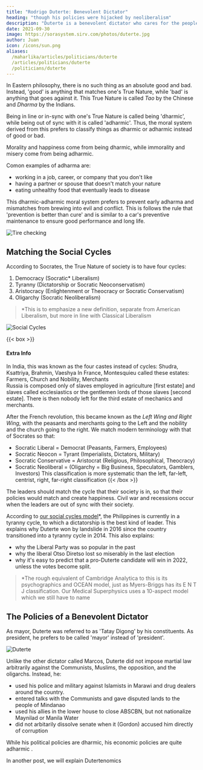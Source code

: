 ```yaml
---
title: "Rodrigo Duterte: Benevolent Dictator"
heading: "though his policies were hijacked by neoliberalism"
description: "Duterte is a benevolent dictator who cares for the people. Unfortunately, he seems helpless against the neoliberals in government."
date: 2021-09-30
image: https://sorasystem.sirv.com/photos/duterte.jpg
author: Juan
icon: /icons/sun.png
aliases:
  /maharlika/articles/politicians/duterte
  /articles/politicians/duterte
  /politicians/duterte
---
```



In Eastern philosophy, there is no such thing as an absolute good and bad. Instead, 'good' is anything that matches one's True Nature, while 'bad' is anything that goes against it. This True Nature is called *Tao* by the Chinese and *Dharma* by the Indians. 

Being in line or in-sync with one's True Nature is called being 'dharmic', while being out of sync with it is called 'adharmic'. Thus, the moral system derived from this prefers to classify things as dharmic or adharmic instead of good or bad.

Morality and happiness come from being dharmic, while immorality and misery come from being adharmic.

Comon examples of adharma are:
- working in a job, career, or company that you don't like
- having a partner or spouse that doesn't match your nature
- eating unhealthy food that eventually leads to disease

This dharmic-adharmic moral system prefers to prevent early adharma and mismatches from brewing into evil and conflict. This is follows the rule that 'prevention is better than cure' and is similar to a car's preventive maintenance to ensure good performance and long life. 

![Tire checking](https://sorasystem.sirv.com/photos/tire.jpg)


## Matching the Social Cycles

According to Socrates, the True Nature of society is to have four cycles:

1. Democracy (Socratic* Liberalism)
2. Tyranny (Dictatorship or Socratic Neoconservatism)
3. Aristocracy (Enlightenment or Theocracy or Socratic Conservatism)
4. Oligarchy (Socratic Neoliberalism)

> *This is to emphasize a new definition, separate from American Liberalism, but more in line with Classical Liberalism


![Social Cycles](https://sorasystem.sirv.com/graphics/4cycles.png)


{{< box >}}
<h4>Extra Info</h4>
In India, this was known as the four castes instead of cycles: Shudra, Ksattriya, Brahmin, Vaeshya
In France, Montesquieu called these estates: Farmers, Church and Nobility, Merchants

<div class="squote mont" data-sal="slide-right">
Russia is composed only of slaves employed in agriculture [first estate] and slaves called ecclesiastics or the gentlemen lords of those slaves [second estate]. There is then nobody left for the third estate of mechanics and merchants.
</div>

After the French revolution, this became known as the <i>Left Wing and Right Wing</i>, with the peasants and merchants going to the Left and the nobility and the church going to the right. We match modern terminology with that of Socrates so that:
- Socratic Liberal = Democrat (Peasants, Farmers, Employees)
- Socratic Neocon = Tyrant (Imperialists, Dictators, Military)
- Socratic Conservative = Aristocrat (Religious, Philosophical, Theocracy)
- Socratic Neoliberal = (Oligarchy = Big Business, Speculators, Gamblers, Investors)
This classification is more systematic than the left, far-left, centrist, right, far-right classification
{{< /box >}}



The leaders should match the cycle that their society is in, so that their policies would match and create happiness. Civil war and recessions occur when the leaders are out of sync with their society. 

According to [our social cycles model](https://superphysics.org/social/supersociology/principles/law-social-cycles)*, the Philippines is currently in a tyranny cycle, to which a dictatorship is the best kind of leader. This explains why Duterte won by landslide in 2016 since the country transitioned into a tyranny cycle in 2014. This also explains:
- why the Liberal Party was so popular in the past
- why the liberal Otso Diretso lost so miserably in the last election
- why it's easy to predict that a pro-Duterte candidate will win in 2022, unless the votes become split. 

> *The rough equivalent of Cambridge Analytica to this is its psychographics and OCEAN model, just as Myers-Briggs has its E N T J classification. Our Medical Superphysics uses a 10-aspect model which we still have to name



## The Policies of a Benevolent Dictator

As mayor, Duterte was referred to as 'Tatay Digong' by his constituents. As president, he prefers to be called 'mayor' instead of 'president'.

![Duterte](https://sorasystem.sirv.com/avatars/duterte.jpg)

Unlike the other dictator called Marcos, Duterte did not impose martial law arbitrarily against the Communists, Muslims, the opposition, and the oligarchs. Instead, he:
- used his police and military against Islamists in Marawi and drug dealers around the country.
- entered talks with the Communists and gave disputed lands to the people of Mindanao 
- used his allies in the lower house to close ABSCBN, but not nationalize Maynilad or Manila Water
- did not arbitarily dissolve senate when it (Gordon) accused him directly of corruption

While his political policies are dharmic, his economic policies are quite adharmic <!--  and are somewhat troubling -->.

In another post, we will explain Dutertenomics
<!-- The True Nature  of everyone and everything is different.  -->

